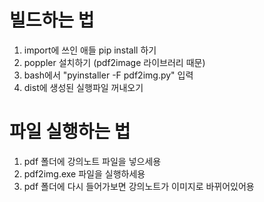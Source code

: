 # 빌드하는 법

1. import에 쓰인 애들 pip install 하기
2. poppler 설치하기 (pdf2image 라이브러리 때문)
3. bash에서 "pyinstaller -F pdf2img.py" 입력
4. dist에 생성된 실행파일 꺼내오기

# 파일 실행하는 법

1. pdf 폴더에 강의노트 파일을 넣으세용
2. pdf2img.exe 파일을 실행하세용
3. pdf 폴더에 다시 들어가보면 강의노트가 이미지로 바뀌어있어용